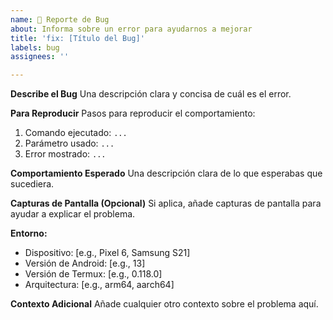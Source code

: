 ```yaml
---
name: 🐛 Reporte de Bug
about: Informa sobre un error para ayudarnos a mejorar
title: 'fix: [Título del Bug]'
labels: bug
assignees: ''

---
```


**Describe el Bug**
Una descripción clara y concisa de cuál es el error.

**Para Reproducir**
Pasos para reproducir el comportamiento:
1.  Comando ejecutado: `...`
2.  Parámetro usado: `...`
3.  Error mostrado: `...`

**Comportamiento Esperado**
Una descripción clara de lo que esperabas que sucediera.

**Capturas de Pantalla (Opcional)**
Si aplica, añade capturas de pantalla para ayudar a explicar el problema.

**Entorno:**
 - Dispositivo: [e.g., Pixel 6, Samsung S21]
 - Versión de Android: [e.g., 13]
 - Versión de Termux: [e.g., 0.118.0]
 - Arquitectura: [e.g., arm64, aarch64]

**Contexto Adicional**
Añade cualquier otro contexto sobre el problema aquí.
